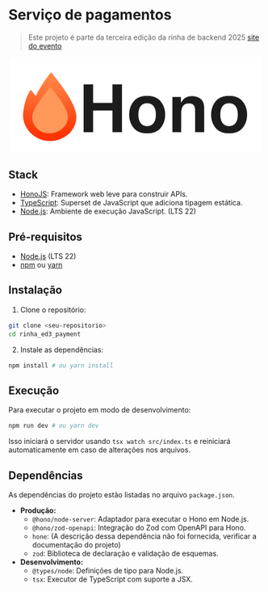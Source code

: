 # Serviço de pagamentos

> Este projeto é parte da terceira edição da rinha de backend 2025 [site do evento](https://github.com/zanfranceschi/rinha-de-backend-2025)

<div align="center">
  <a href="https://hono.dev">
    <img src="https://raw.githubusercontent.com/honojs/hono/main/docs/images/hono-title.png" width="500" height="auto" alt="Hono"/>
  </a>
</div>

## Stack

- [HonoJS](https://hono.dev/): Framework web leve para construir APIs.
- [TypeScript](https://www.typescriptlang.org/): Superset de JavaScript que adiciona tipagem estática.
- [Node.js](https://nodejs.org/en/): Ambiente de execução JavaScript. (LTS 22)

## Pré-requisitos

- [Node.js](https://nodejs.org/en/download/) (LTS 22)
- [npm](https://www.npmjs.com/) ou [yarn](https://yarnpkg.com/)

## Instalação

1.  Clone o repositório:

```bash
git clone <seu-repositorio>
cd rinha_ed3_payment

```

2.  Instale as dependências:

```bash
npm install # ou yarn install
```

## Execução

Para executar o projeto em modo de desenvolvimento:

```bash
npm run dev # ou yarn dev
```

Isso iniciará o servidor usando `tsx watch src/index.ts` e reiniciará automaticamente em caso de alterações nos arquivos.

## Dependências

As dependências do projeto estão listadas no arquivo `package.json`.

- **Produção:**
  - `@hono/node-server`: Adaptador para executar o Hono em Node.js.
  - `@hono/zod-openapi`: Integração do Zod com OpenAPI para Hono.
  - `hone`: (A descrição dessa dependência não foi fornecida, verificar a documentação do projeto)
  - `zod`: Biblioteca de declaração e validação de esquemas.
- **Desenvolvimento:**
  - `@types/node`: Definições de tipo para Node.js.
  - `tsx`: Executor de TypeScript com suporte a JSX.

